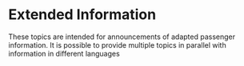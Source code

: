 # Extended Information

These topics are intended for announcements of adapted passenger information. It is possible to provide multiple topics in parallel with information in different languages
